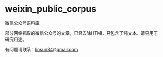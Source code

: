 # weixin_public_corpus
微信公众号语料库

部分网络抓取的微信公众号的文章，已经去除HTMl，只包含了纯文本。请只用于研究用途。

有问题请联系：linsun84@gmail.com
